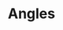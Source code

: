 ---
title: Angles
direct_url: http://projects.calebevans.me/angles/
categories: math
description: Gets statistics and visuals for any angle
---